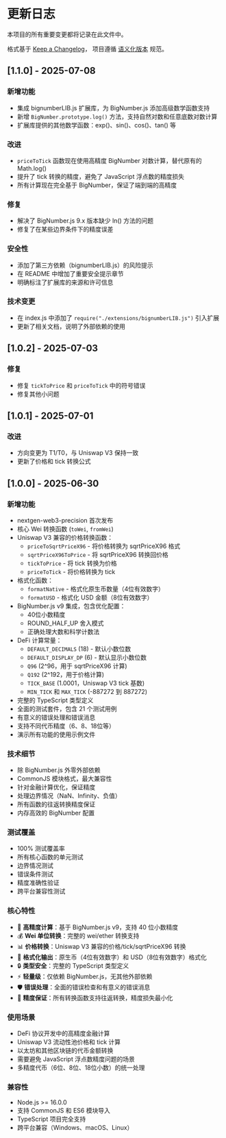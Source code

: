 # 更新日志

本项目的所有重要变更都将记录在此文件中。

格式基于 [Keep a Changelog](https://keepachangelog.com/en/1.0.0/)，
项目遵循 [语义化版本](https://semver.org/spec/v2.0.0.html) 规范。

## [1.1.0] - 2025-07-08

### 新增功能
- 集成 bignumberLIB.js 扩展库，为 BigNumber.js 添加高级数学函数支持
- 新增 `BigNumber.prototype.log()` 方法，支持自然对数和任意底数对数计算
- 扩展库提供的其他数学函数：exp()、sin()、cos()、tan() 等

### 改进
- `priceToTick` 函数现在使用高精度 BigNumber 对数计算，替代原有的 Math.log()
- 提升了 tick 转换的精度，避免了 JavaScript 浮点数的精度损失
- 所有计算现在完全基于 BigNumber，保证了端到端的高精度

### 修复
- 解决了 BigNumber.js 9.x 版本缺少 ln() 方法的问题
- 修复了在某些边界条件下的精度误差

### 安全性
- 添加了第三方依赖（bignumberLIB.js）的风险提示
- 在 README 中增加了重要安全提示章节
- 明确标注了扩展库的来源和许可信息

### 技术变更
- 在 index.js 中添加了 `require("./extensions/bignumberLIB.js")` 引入扩展
- 更新了相关文档，说明了外部依赖的使用

## [1.0.2] - 2025-07-03

### 修复
- 修复 `tickToPrice` 和 `priceToTick` 中的符号错误
- 修复其他小问题

## [1.0.1] - 2025-07-01

### 改进
- 方向变更为 T1/T0，与 Uniswap V3 保持一致
- 更新了价格和 tick 转换公式

## [1.0.0] - 2025-06-30

### 新增功能
- nextgen-web3-precision 首次发布
- 核心 Wei 转换函数 (`toWei`, `fromWei`)
- Uniswap V3 兼容的价格转换函数：
  - `priceToSqrtPriceX96` - 将价格转换为 sqrtPriceX96 格式
  - `sqrtPriceX96ToPrice` - 将 sqrtPriceX96 转换回价格
  - `tickToPrice` - 将 tick 转换为价格
  - `priceToTick` - 将价格转换为 tick
- 格式化函数：
  - `formatNative` - 格式化原生币数量（4位有效数字）
  - `formatUSD` - 格式化 USD 金额（8位有效数字）
- BigNumber.js v9 集成，包含优化配置：
  - 40位小数精度
  - ROUND_HALF_UP 舍入模式
  - 正确处理大数和科学计数法
- DeFi 计算常量：
  - `DEFAULT_DECIMALS` (18) - 默认小数位数
  - `DEFAULT_DISPLAY_DP` (6) - 默认显示小数位数
  - `Q96` (2^96，用于 sqrtPriceX96 计算)
  - `Q192` (2^192，用于价格计算)
  - `TICK_BASE` (1.0001，Uniswap V3 tick 基数)
  - `MIN_TICK` 和 `MAX_TICK` (-887272 到 887272)
- 完整的 TypeScript 类型定义
- 全面的测试套件，包含 21 个测试用例
- 有意义的错误处理和错误消息
- 支持不同代币精度（6、8、18位等）
- 演示所有功能的使用示例文件

### 技术细节
- 除 BigNumber.js 外零外部依赖
- CommonJS 模块格式，最大兼容性
- 针对金融计算优化，保证精度
- 处理边界情况（NaN、Infinity、负值）
- 所有函数的往返转换精度保证
- 内存高效的 BigNumber 配置

### 测试覆盖
- 100% 测试覆盖率
- 所有核心函数的单元测试
- 边界情况测试
- 错误条件测试
- 精度准确性验证
- 跨平台兼容性测试

### 核心特性
- 🎯 **高精度计算**：基于 BigNumber.js v9，支持 40 位小数精度
- 💰 **Wei 单位转换**：完整的 wei/ether 转换支持
- 📊 **价格转换**：Uniswap V3 兼容的价格/tick/sqrtPriceX96 转换
- 🎨 **格式化输出**：原生币（4位有效数字）和 USD（8位有效数字）格式化
- 🔒 **类型安全**：完整的 TypeScript 类型定义
- ⚡ **轻量级**：仅依赖 BigNumber.js，无其他外部依赖
- 🛡️ **错误处理**：全面的错误检查和有意义的错误消息
- 🔄 **精度保证**：所有转换函数支持往返转换，精度损失最小化

### 使用场景
- DeFi 协议开发中的高精度金融计算
- Uniswap V3 流动性池价格和 tick 计算
- 以太坊和其他区块链的代币金额转换
- 需要避免 JavaScript 浮点数精度问题的场景
- 多精度代币（6位、8位、18位小数）的统一处理

### 兼容性
- Node.js >= 16.0.0
- 支持 CommonJS 和 ES6 模块导入
- TypeScript 项目完全支持
- 跨平台兼容（Windows、macOS、Linux）
